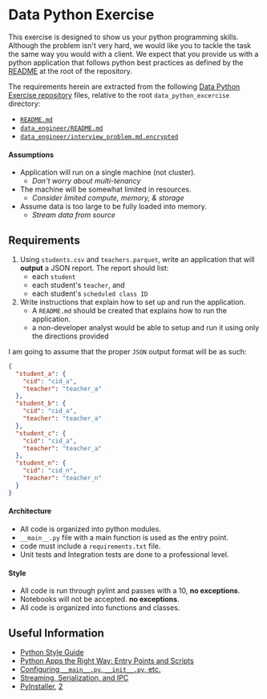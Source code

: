 # Data Python Exercise

This exercise is designed to show us your python programming skills.  Although the problem isn't very hard, we would like you to tackle the task the same way you would with a client.  We expect that you provide us with a python application that follows python best practices as defined by the [README](README.md) at the root of the repository. 

The requirements herein are extracted from the following [Data Python Exercise repository](https://github.com/singlestone/data_python_exercise) files, relative to the root `data_python_excercise` directory:
* [`README.md`](https://github.com/singlestone/data_python_exercise/blob/master/README.md)
* [`data_engineer/README.md`](https://github.com/singlestone/data_python_exercise/blob/master/data_engineer/README.md)
* [`data_engineer/interview_problem.md.encrypted`](https://github.com/singlestone/data_python_exercise/blob/master/data_engineer/interview_problem.md.encrypted)

#### Assumptions

* Application will run on a single machine (not cluster).
    * _Don't worry about multi-tenancy_
* The machine will be somewhat limited in resources.
    * _Consider limited compute, memory, & storage_
* Assume data is too large to be fully loaded into memory.
    * _Stream data from source_

## Requirements

1. Using `students.csv` and `teachers.parquet`, write an application that will **output** a JSON report.  The report should list:
    * each `student` 
    * each student's `teacher`, and
    * each student's `scheduled class ID`
2. Write instructions that explain how to set up and run the application.
    * A `README.md` should be created that explains how to run the application. 
    * a non-developer analyst would be able to setup and run it using only the directions provided

I am going to assume that the proper `JSON` output format will be as such:

```json
{
  "student_a": {
    "cid": "cid_a",
    "teacher": "teacher_a"
  },
  "student_b": {
    "cid": "cid_a",
    "teacher": "teacher_a"
  },
  "student_c": {
    "cid": "cid_a",
    "teacher": "teacher_a"
  },
  "student_n": {
    "cid": "cid_n",
    "teacher": "teacher_n"
  }
}
```

#### Architecture
* All code is organized into python modules.
* `__main__.py` file with a main function is used as the entry point.
* code must include a `requirements.txt` file.
* Unit tests and Integration tests are done to a professional level.


#### Style
* All code is run through pylint and passes with a 10, **no exceptions**.
* Notebooks will not be accepted. **no exceptions**. 
* All code is organized into functions and classes.

## Useful Information

* [Python Style Guide](https://www.python.org/dev/peps/pep-0008/)
* [Python Apps the Right Way: Entry Points and Scripts](https://chriswarrick.com/blog/2014/09/15/python-apps-the-right-way-entry_points-and-scripts/)
* [Configuring `__main__.py`, `__init__.py`, etc.](https://stackoverflow.com/questions/44977227/how-to-configure-main-py-init-py-and-setup-py-for-a-basic-package)
* [Streaming, Serialization, and IPC](https://arrow.apache.org/docs/python/ipc.html)
* [PyInstaller](https://datatofish.com/executable-pyinstaller/), [2](https://realpython.com/pyinstaller-python/)